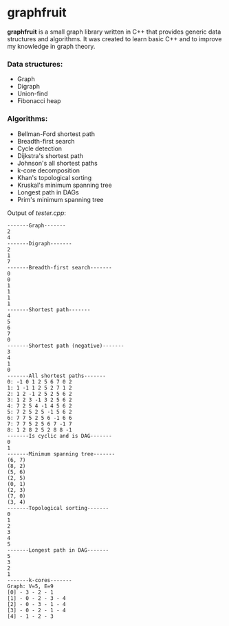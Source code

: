 # graphfruit
**graphfruit** is a small graph library written in C++ that provides generic data structures and algorithms. It was created to learn basic C++ and to improve my knowledge in graph theory.

### Data structures:

* Graph
* Digraph
* Union-find
* Fibonacci heap

### Algorithms:

* Bellman-Ford shortest path
* Breadth-first search
* Cycle detection
* Dijkstra's shortest path
* Johnson's all shortest paths
* k-core decomposition
* Khan's topological sorting
* Kruskal's minimum spanning tree
* Longest path in DAGs
* Prim's minimum spanning tree

Output of *tester.cpp*:

```
-------Graph-------
2
4
-------Digraph-------
2
1
7
-------Breadth-first search-------
0
0
1
1
1
1
-------Shortest path-------
4
5
6
7
0
-------Shortest path (negative)-------
3
4
1
0
-------All shortest paths-------
0: -1 0 1 2 5 6 7 0 2
1: 1 -1 1 2 5 2 7 1 2
2: 1 2 -1 2 5 2 5 6 2
3: 1 2 3 -1 3 2 5 6 2
4: 7 2 5 4 -1 4 5 6 2
5: 7 2 5 2 5 -1 5 6 2
6: 7 7 5 2 5 6 -1 6 6
7: 7 7 5 2 5 6 7 -1 7
8: 1 2 8 2 5 2 8 8 -1
-------Is cyclic and is DAG-------
0
1
-------Minimum spanning tree-------
(6, 7)
(8, 2)
(5, 6)
(2, 5)
(0, 1)
(2, 3)
(7, 0)
(3, 4)
-------Topological sorting-------
0
1
2
3
4
5
-------Longest path in DAG-------
5
3
2
1
-------k-cores-------
Graph: V=5, E=9
[0] - 3 - 2 - 1
[1] - 0 - 2 - 3 - 4
[2] - 0 - 3 - 1 - 4
[3] - 0 - 2 - 1 - 4
[4] - 1 - 2 - 3
```

